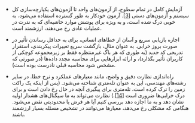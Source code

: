 * آزمایش کامل در تمام سطوح، از آزمون‌های واحد تا آزمون‌های یکپارچه‌سازی کل سیستم و آزمون‌های دستی
[[3](ch01.html#Yuan2014va)].
آزمون خودکار به طور گسترده استفاده می‌شود، به خوبی درک شده است، و به ویژه برای پوشش موارد حاشیه‌ای که به ندرت در عملیات عادی رخ می‌دهند، ارزشمند است.

* اجازه بازیابی سریع و آسان از خطاهای انسانی، برای به حداقل رساندن تأثیر در صورت بروز خرابی. به عنوان مثال، بازگشت سریع تغییرات پیکربندی، استقرار تدریجی کد جدید (به طوری که هر باگ غیرمنتظره فقط بر زیرمجموعه کوچکی از کاربران تأثیر بگذارد)، و ارائه ابزارهایی برای محاسبه مجدد داده‌ها (در صورتی که مشخص شود محاسبه قبلی نادرست بوده است).

* راه‌اندازی نظارت دقیق و واضح، مانند معیارهای عملکرد و نرخ خطا. در سایر رشته‌های مهندسی، این به عنوان تله‌متری شناخته می‌شود. (پس از اینکه یک راکت زمین را ترک کرده است، تله‌متری برای پیگیری آنچه در حال رخ دادن است و برای درک خرابی‌ها ضروری است
[[14](ch01.html#Marz2013wq)].)
نظارت می‌تواند به ما سیگنال‌های هشدار اولیه نشان دهد و به ما اجازه دهد بررسی کنیم آیا هر فرض یا محدودیتی نقض می‌شود. هنگامی که مشکلی رخ می‌دهد، معیارها می‌توانند در تشخیص مسئله بسیار ارزشمند باشند. 